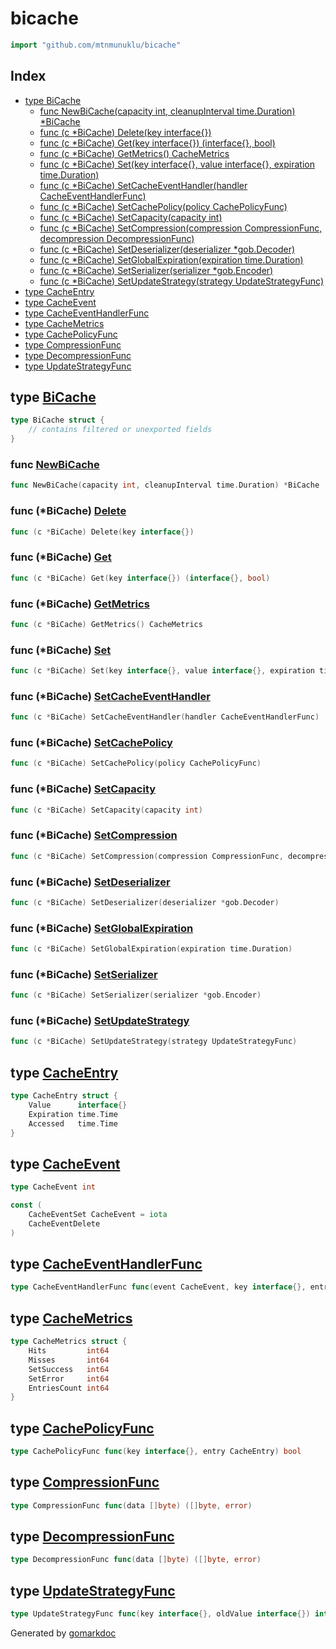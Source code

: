 <!-- Code generated by gomarkdoc. DO NOT EDIT -->

# bicache

```go
import "github.com/mtnmunuklu/bicache"
```

## Index

- [type BiCache](<#BiCache>)
  - [func NewBiCache\(capacity int, cleanupInterval time.Duration\) \*BiCache](<#NewBiCache>)
  - [func \(c \*BiCache\) Delete\(key interface\{\}\)](<#BiCache.Delete>)
  - [func \(c \*BiCache\) Get\(key interface\{\}\) \(interface\{\}, bool\)](<#BiCache.Get>)
  - [func \(c \*BiCache\) GetMetrics\(\) CacheMetrics](<#BiCache.GetMetrics>)
  - [func \(c \*BiCache\) Set\(key interface\{\}, value interface\{\}, expiration time.Duration\)](<#BiCache.Set>)
  - [func \(c \*BiCache\) SetCacheEventHandler\(handler CacheEventHandlerFunc\)](<#BiCache.SetCacheEventHandler>)
  - [func \(c \*BiCache\) SetCachePolicy\(policy CachePolicyFunc\)](<#BiCache.SetCachePolicy>)
  - [func \(c \*BiCache\) SetCapacity\(capacity int\)](<#BiCache.SetCapacity>)
  - [func \(c \*BiCache\) SetCompression\(compression CompressionFunc, decompression DecompressionFunc\)](<#BiCache.SetCompression>)
  - [func \(c \*BiCache\) SetDeserializer\(deserializer \*gob.Decoder\)](<#BiCache.SetDeserializer>)
  - [func \(c \*BiCache\) SetGlobalExpiration\(expiration time.Duration\)](<#BiCache.SetGlobalExpiration>)
  - [func \(c \*BiCache\) SetSerializer\(serializer \*gob.Encoder\)](<#BiCache.SetSerializer>)
  - [func \(c \*BiCache\) SetUpdateStrategy\(strategy UpdateStrategyFunc\)](<#BiCache.SetUpdateStrategy>)
- [type CacheEntry](<#CacheEntry>)
- [type CacheEvent](<#CacheEvent>)
- [type CacheEventHandlerFunc](<#CacheEventHandlerFunc>)
- [type CacheMetrics](<#CacheMetrics>)
- [type CachePolicyFunc](<#CachePolicyFunc>)
- [type CompressionFunc](<#CompressionFunc>)
- [type DecompressionFunc](<#DecompressionFunc>)
- [type UpdateStrategyFunc](<#UpdateStrategyFunc>)


<a name="BiCache"></a>
## type [BiCache](<https://github.com/mtnmunuklu/bicache/blob/main/bicache.go#L40-L54>)



```go
type BiCache struct {
    // contains filtered or unexported fields
}
```

<a name="NewBiCache"></a>
### func [NewBiCache](<https://github.com/mtnmunuklu/bicache/blob/main/bicache.go#L56>)

```go
func NewBiCache(capacity int, cleanupInterval time.Duration) *BiCache
```



<a name="BiCache.Delete"></a>
### func \(\*BiCache\) [Delete](<https://github.com/mtnmunuklu/bicache/blob/main/bicache.go#L213>)

```go
func (c *BiCache) Delete(key interface{})
```



<a name="BiCache.Get"></a>
### func \(\*BiCache\) [Get](<https://github.com/mtnmunuklu/bicache/blob/main/bicache.go#L76>)

```go
func (c *BiCache) Get(key interface{}) (interface{}, bool)
```



<a name="BiCache.GetMetrics"></a>
### func \(\*BiCache\) [GetMetrics](<https://github.com/mtnmunuklu/bicache/blob/main/bicache.go#L225>)

```go
func (c *BiCache) GetMetrics() CacheMetrics
```



<a name="BiCache.Set"></a>
### func \(\*BiCache\) [Set](<https://github.com/mtnmunuklu/bicache/blob/main/bicache.go#L123>)

```go
func (c *BiCache) Set(key interface{}, value interface{}, expiration time.Duration)
```



<a name="BiCache.SetCacheEventHandler"></a>
### func \(\*BiCache\) [SetCacheEventHandler](<https://github.com/mtnmunuklu/bicache/blob/main/bicache.go#L271>)

```go
func (c *BiCache) SetCacheEventHandler(handler CacheEventHandlerFunc)
```



<a name="BiCache.SetCachePolicy"></a>
### func \(\*BiCache\) [SetCachePolicy](<https://github.com/mtnmunuklu/bicache/blob/main/bicache.go#L257>)

```go
func (c *BiCache) SetCachePolicy(policy CachePolicyFunc)
```



<a name="BiCache.SetCapacity"></a>
### func \(\*BiCache\) [SetCapacity](<https://github.com/mtnmunuklu/bicache/blob/main/bicache.go#L246>)

```go
func (c *BiCache) SetCapacity(capacity int)
```



<a name="BiCache.SetCompression"></a>
### func \(\*BiCache\) [SetCompression](<https://github.com/mtnmunuklu/bicache/blob/main/bicache.go#L285>)

```go
func (c *BiCache) SetCompression(compression CompressionFunc, decompression DecompressionFunc)
```



<a name="BiCache.SetDeserializer"></a>
### func \(\*BiCache\) [SetDeserializer](<https://github.com/mtnmunuklu/bicache/blob/main/bicache.go#L239>)

```go
func (c *BiCache) SetDeserializer(deserializer *gob.Decoder)
```



<a name="BiCache.SetGlobalExpiration"></a>
### func \(\*BiCache\) [SetGlobalExpiration](<https://github.com/mtnmunuklu/bicache/blob/main/bicache.go#L264>)

```go
func (c *BiCache) SetGlobalExpiration(expiration time.Duration)
```



<a name="BiCache.SetSerializer"></a>
### func \(\*BiCache\) [SetSerializer](<https://github.com/mtnmunuklu/bicache/blob/main/bicache.go#L232>)

```go
func (c *BiCache) SetSerializer(serializer *gob.Encoder)
```



<a name="BiCache.SetUpdateStrategy"></a>
### func \(\*BiCache\) [SetUpdateStrategy](<https://github.com/mtnmunuklu/bicache/blob/main/bicache.go#L278>)

```go
func (c *BiCache) SetUpdateStrategy(strategy UpdateStrategyFunc)
```



<a name="CacheEntry"></a>
## type [CacheEntry](<https://github.com/mtnmunuklu/bicache/blob/main/bicache.go#L17-L21>)



```go
type CacheEntry struct {
    Value      interface{}
    Expiration time.Time
    Accessed   time.Time
}
```

<a name="CacheEvent"></a>
## type [CacheEvent](<https://github.com/mtnmunuklu/bicache/blob/main/bicache.go#L10>)



```go
type CacheEvent int
```

<a name="CacheEventSet"></a>

```go
const (
    CacheEventSet CacheEvent = iota
    CacheEventDelete
)
```

<a name="CacheEventHandlerFunc"></a>
## type [CacheEventHandlerFunc](<https://github.com/mtnmunuklu/bicache/blob/main/bicache.go#L33>)



```go
type CacheEventHandlerFunc func(event CacheEvent, key interface{}, entry CacheEntry)
```

<a name="CacheMetrics"></a>
## type [CacheMetrics](<https://github.com/mtnmunuklu/bicache/blob/main/bicache.go#L23-L29>)



```go
type CacheMetrics struct {
    Hits         int64
    Misses       int64
    SetSuccess   int64
    SetError     int64
    EntriesCount int64
}
```

<a name="CachePolicyFunc"></a>
## type [CachePolicyFunc](<https://github.com/mtnmunuklu/bicache/blob/main/bicache.go#L31>)



```go
type CachePolicyFunc func(key interface{}, entry CacheEntry) bool
```

<a name="CompressionFunc"></a>
## type [CompressionFunc](<https://github.com/mtnmunuklu/bicache/blob/main/bicache.go#L37>)



```go
type CompressionFunc func(data []byte) ([]byte, error)
```

<a name="DecompressionFunc"></a>
## type [DecompressionFunc](<https://github.com/mtnmunuklu/bicache/blob/main/bicache.go#L38>)



```go
type DecompressionFunc func(data []byte) ([]byte, error)
```

<a name="UpdateStrategyFunc"></a>
## type [UpdateStrategyFunc](<https://github.com/mtnmunuklu/bicache/blob/main/bicache.go#L35>)



```go
type UpdateStrategyFunc func(key interface{}, oldValue interface{}) interface{}
```

Generated by [gomarkdoc](<https://github.com/princjef/gomarkdoc>)
